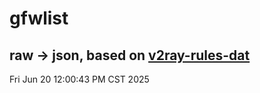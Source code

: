 # gfwlist
## raw -> json, based on [v2ray-rules-dat](https://github.com/Loyalsoldier/v2ray-rules-dat)
Fri Jun 20 12:00:43 PM CST 2025

